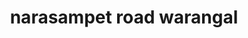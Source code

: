 ---
title: narasampet road warangal
url: /narasampet-road-warangal/
latitude: 17.989
longitude: 79.597
---